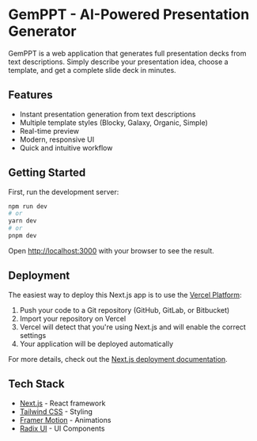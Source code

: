 # GemPPT - AI-Powered Presentation Generator

GemPPT is a web application that generates full presentation decks from text descriptions. Simply describe your presentation idea, choose a template, and get a complete slide deck in minutes.

## Features

- Instant presentation generation from text descriptions
- Multiple template styles (Blocky, Galaxy, Organic, Simple)
- Real-time preview
- Modern, responsive UI
- Quick and intuitive workflow

## Getting Started

First, run the development server:

```bash
npm run dev
# or
yarn dev
# or
pnpm dev
```

Open [http://localhost:3000](http://localhost:3000) with your browser to see the result.

## Deployment

The easiest way to deploy this Next.js app is to use the [Vercel Platform](https://vercel.com/new?utm_medium=default-template&filter=next.js&utm_source=create-next-app&utm_campaign=create-next-app-readme):

1. Push your code to a Git repository (GitHub, GitLab, or Bitbucket)
2. Import your repository on Vercel
3. Vercel will detect that you're using Next.js and will enable the correct settings
4. Your application will be deployed automatically

For more details, check out the [Next.js deployment documentation](https://nextjs.org/docs/app/building-your-application/deploying).

## Tech Stack

- [Next.js](https://nextjs.org/) - React framework
- [Tailwind CSS](https://tailwindcss.com) - Styling
- [Framer Motion](https://www.framer.com/motion/) - Animations
- [Radix UI](https://www.radix-ui.com/) - UI Components
